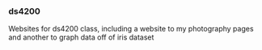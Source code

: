 ### ds4200
Websites for ds4200 class, including a website to my photography pages and another to graph data off of iris dataset
